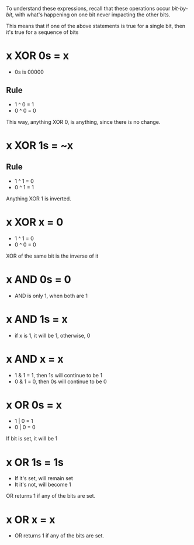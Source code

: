 ﻿To understand these expressions, recall that these operations occur *bit-by-bit*, with what's happening on 
one bit never impacting the other bits. 

This means that if one of the above statements is true for a single bit, 
then it's true for a sequence of bits

# x XOR 0s = x
- 0s is 00000
## Rule
- 1 ^ 0 = 1
- 0 ^ 0 = 0

This way, anything XOR 0, is anything, since there is no change.

# x XOR 1s = ~x

## Rule
- 1 ^ 1 = 0
- 0 ^ 1 = 1

Anything XOR 1 is inverted.

# x XOR x = 0
- 1 ^ 1 = 0
- 0 ^ 0 = 0

XOR of the same bit is the inverse of it

# x AND 0s = 0
- AND is only 1, when both are 1

# x AND 1s = x
- if x is 1, it will be 1, otherwise, 0

# x AND x = x
- 1 & 1 = 1, then 1s will continue to be 1
- 0 & 1 = 0, then 0s will continue to be 0

# x OR 0s = x
- 1 | 0 = 1
- 0 | 0 = 0

If bit is set, it will be 1

# x OR 1s = 1s
- If it's set, will remain set
- It it's not, will become 1

OR returns 1 if any of the bits are set.

# x OR x = x
- OR returns 1 if any of the bits are set.
